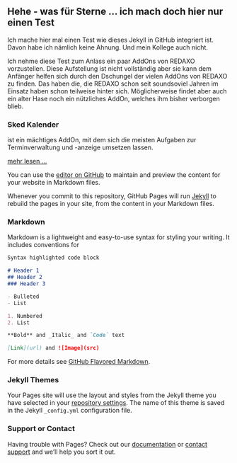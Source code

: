 ## Hehe - was für Sterne ... ich mach doch hier nur einen Test

Ich mache hier mal einen Test wie dieses Jekyll in GitHub integriert ist. Davon habe ich nämlich keine Ahnung. Und mein Kollege auch nicht.

Ich nehme diese Test zum Anlass ein paar AddOns von REDAXO vorzustellen. Diese Aufstellung ist nicht vollständig aber sie kann dem Anfänger helfen sich durch den Dschungel der vielen AddOns von REDAXO zu finden. Das haben die, die REDAXO schon seit soundsoviel Jahren im Einsatz haben schon teilweise hinter sich. Möglicherweise findet aber auch ein alter Hase noch ein nützliches AddOn, welches ihm bisher verborgen blieb.

### Sked Kalender

ist ein mächtiges AddOn, mit dem sich die meisten Aufgaben zur Terminverwaltung und -anzeige umsetzen lassen.

[mehr lesen ...](sked)

You can use the [editor on GitHub](https://github.com/dtpop/redaxo-addons/edit/master/README.md) to maintain and preview the content for your website in Markdown files.

Whenever you commit to this repository, GitHub Pages will run [Jekyll](https://jekyllrb.com/) to rebuild the pages in your site, from the content in your Markdown files.

### Markdown

Markdown is a lightweight and easy-to-use syntax for styling your writing. It includes conventions for

```markdown
Syntax highlighted code block

# Header 1
## Header 2
### Header 3

- Bulleted
- List

1. Numbered
2. List

**Bold** and _Italic_ and `Code` text

[Link](url) and ![Image](src)
```

For more details see [GitHub Flavored Markdown](https://guides.github.com/features/mastering-markdown/).

### Jekyll Themes

Your Pages site will use the layout and styles from the Jekyll theme you have selected in your [repository settings](https://github.com/dtpop/redaxo-addons/settings). The name of this theme is saved in the Jekyll `_config.yml` configuration file.

### Support or Contact

Having trouble with Pages? Check out our [documentation](https://help.github.com/categories/github-pages-basics/) or [contact support](https://github.com/contact) and we’ll help you sort it out.

